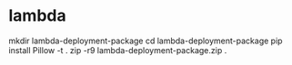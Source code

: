 # lambda
mkdir lambda-deployment-package
cd lambda-deployment-package
pip install Pillow -t .
zip -r9 lambda-deployment-package.zip .
